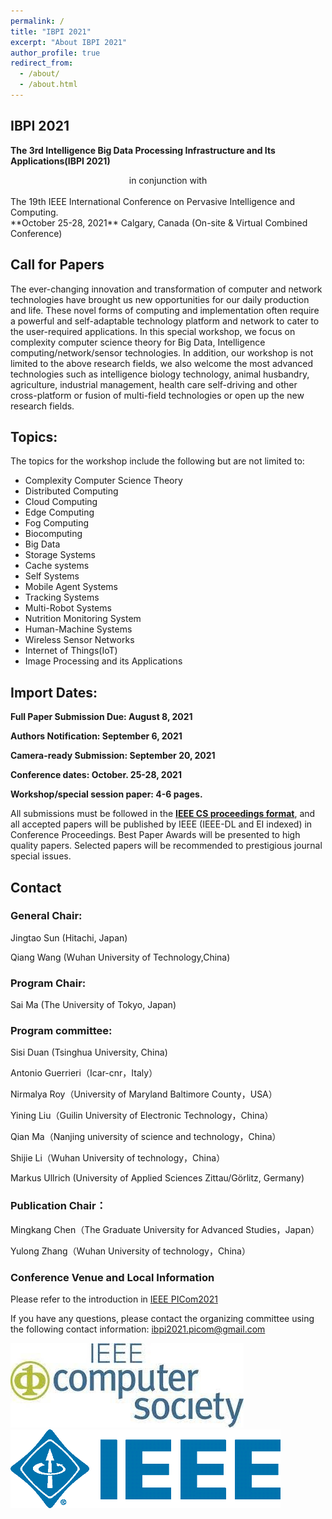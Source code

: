 ```yaml
---
permalink: /
title: "IBPI 2021"
excerpt: "About IBPI 2021"
author_profile: true
redirect_from: 
  - /about/
  - /about.html
---
```

## IBPI 2021
**The 3rd Intelligence Big Data Processing Infrastructure and Its Applications(IBPI 2021)**
<br>
<center>in conjunction with</center>
<br>
The 19th IEEE International Conference on Pervasive Intelligence and Computing. 
<br>
**October 25-28, 2021** Calgary, Canada (On-site & Virtual Combined Conference)

## Call for Papers
The ever-changing innovation and transformation of computer and network technologies have brought us new opportunities for our daily production and life. These novel forms of computing and implementation often require a powerful and self-adaptable technology platform and network to cater to the user-required applications. In this special workshop, we focus on complexity computer science theory for Big Data, Intelligence computing/network/sensor technologies. In addition, our workshop is not limited to the above research fields, we also welcome the most advanced technologies such as intelligence biology technology, animal husbandry, agriculture, industrial management, health care self-driving and other cross-platform or fusion of multi-field technologies or open up the new research fields.

## Topics: 
The topics for the workshop include the following but are not limited to:
- Complexity Computer Science Theory
- Distributed Computing
- Cloud Computing
- Edge Computing
- Fog Computing
- Biocomputing
- Big Data
- Storage Systems
- Cache systems
- Self Systems
- Mobile Agent Systems
- Tracking Systems
- Multi-Robot Systems
- Nutrition Monitoring System
- Human-Machine Systems
- Wireless Sensor Networks
- Internet of Things(IoT)
- Image Processing and its Applications

## Import Dates:
**Full Paper Submission Due: August 8, 2021**

**Authors Notification: September 6, 2021** 

**Camera-ready Submission: September 20, 2021**

**Conference dates:  October. 25-28, 2021**

**Workshop/special session paper: 4-6 pages.**

All submissions must be followed in the [**IEEE CS proceedings format**](https://www.ieee.org/conferences/publishing/templates.html), and all accepted papers will be published by IEEE (IEEE-DL and EI indexed) in Conference Proceedings. Best Paper Awards will be presented to high quality papers. Selected papers will be recommended to prestigious journal special issues.


## Contact
### General Chair:
Jingtao Sun (Hitachi, Japan) 

Qiang Wang (Wuhan University of Technology,China)

### Program Chair:
Sai Ma (The University of Tokyo, Japan)

### Program committee:
Sisi Duan (Tsinghua University, China)

Antonio Guerrieri（Icar-cnr，Italy）

Nirmalya Roy（University of Maryland Baltimore County，USA）

Yining Liu（Guilin University of Electronic Technology，China）

Qian Ma（Nanjing university of science and technology，China）

Shijie Li（Wuhan University of technology，China）

Markus Ullrich (University of Applied Sciences Zittau/Görlitz, Germany)

### Publication Chair：
Mingkang Chen（The Graduate University for Advanced Studies，Japan）

Yulong Zhang（Wuhan University of technology，China）

### Conference Venue and Local Information
Please refer to the introduction in [IEEE PICom2021](http://cyber-science.org/2021/venue/)

If you have any questions, please contact the organizing committee using the following contact information: ibpi2021.picom@gmail.com

![ieeecs](ieeecs.jpg  )
![ieee](ieee.png )


